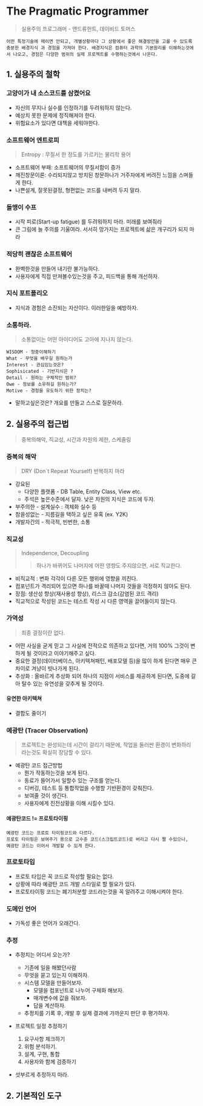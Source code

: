 # The Pragmatic Programmer
> 실용주의 프로그래머 - 앤드류헌트, 데이비드 토머스

    어떤 특정기술에 메이면 안되고, 개별상황마다 그 상황에서 좋은 해결방안을 고를 수 있도록 충분한 배경지식 과 경험을 가져야 한다. 배경지식은 컴퓨터 과학의 기본원리를 이해하는것에서 나오고, 경험은 다양한 범위의 실제 프로젝트를 수행하는것에서 나온다.

## 1. 실용주의 철학

### 고양이가 내 소스코드를 삼켰어요
- 자신의 무지나 실수를 인정하기를 두려워하지 않는다.
- 예상치 못한 문제에 정직해져야 한다.
- 위험요소가 있다면 대책을 세워야한다.
### 소프트웨어 엔트로피
> Entropy : 무질서 한 정도를 가르키는 물리학 용어
- 소프트웨어 부패: 소프트웨어의 무질서함이 증가
- 깨진창문이론: 수리되지않고 방치된 창문하나가 거주자에게 버려진 느낌을 스며들게 한다.
- 나쁜설계, 잘못된결정, 형편없는 코드를 내버려 두지 말라.
### 돌맹이 수프
- 시작 피로(Start-up fatigue) 를 두려워하지 마라. 미래를 보여줘라 
- 큰 그림에 늘 주의를 기울여라. 서서히 망가지는 프로젝트에 삶은 개구리가 되지 마라
### 적당히 괜찮은 소프트웨어
- 완벽한것을 만들어 내기란 불가능하다.
- 사용자에게 직접 만져볼수있는것을 주고, 피드백을 통해 개선하자.
### 지식 포트폴리오
- 지식과 경험은 소진되는 자산이다. 이러한일을 예방하자. 
### 소통하라.
> 소통없이는 어떤 아이디어도 고아에 지나지 않는다.

    WISDOM - 청중이해하기
    What - 무엇을 배우길 원하는가
    Interest - 관심있는것은?
    Sophisicated - 기반지식은 ? 
    Detail - 원하는 구체적인 범위?
    Owe - 정보를 소유하길 원하는가?
    Motive - 경청을 유도하기 위한 장치는?
- 말하고싶은것은? 개요를 만들고 스스로 질문하라.

## 2. 실용주의 접근법
> 중복의해악, 직교성, 시간과 자원의 제한, 스케줄링
### 중복의 해악
> DRY (Don`t Repeat Yourself) 반복하지 마라
- 강요된
    - 다양한 플랫폼 - DB Table, Entity Class, View etc. 
    - 주석은 높은수준에서 달자. 낮은 차원의 지식은 코드에 두자.
- 부주의한 - 설계실수 : 객체화 실수 등
- 참을성없는 - 지름길을 택하고 싶은 유혹 (ex. Y2K)
- 개발자간의 - 적극적, 빈번한, 소통

### 직교성
> Independence, Decoupling
>> 하나가 바뀌어도 나머지에 어떤 영향도 주지않으면, 서로 직교한다.

- 비직교적 : 변화 각각이 다른 모든 행위에 영향을 끼친다.
- 컴포넌트가 격리되어 있으면 하나를 바꿀때 나머지 것들을 걱정하지 않아도 된다.
- 장점: 생산성 향상(재사용성 향상), 리스크 감소(감염된 코드 격리)
- 직교적으로 작성된 코드는 테스트 작성 시 다른 영역을 끌어들이지 않는다.


### 가역성
> 최종 결정이란 없다.
- 어떤 사실을 굳게 믿고 그 사실에 전적으로 의존하고 있다면, 거의 100% 그것이 변하게 될 것이라고 이야기해주고 싶다.
- 중요한 결정(데이터베이스, 아키텍쳐패턴, 배포모델 등)을 많이 하게 된다면 매우 큰 차이로 겨냥이 빗나가게 된다.
- 추상화 : 올바르게 추상화 되어 하나의 지점이 서비스를 제공하게 된다면, 도중에 갈아 탈수 있는 유연성을 갖추게 될 것이다.
#### 유연한 아키텍쳐
- 결합도 줄이기
### 예광탄 (Tracer Observation)
> 프로젝트는 완성되는데 시간이 걸리기 때문에, 작업을 둘러싼 환경이 변화하리 라는것도 확실히 장담할 수 있다.

- 예광탄 코드 접근방법
    - 뭔가 작동하는것을 보게 된다.
    - 동료가 들어가서 일할수 있는 구조를 얻는다.
    - 디버깅, 테스트 등 통합작업을 수행할 기반환경이 갖춰진다.
    - 보여줄 것이 생긴다.
    - 사용자에게 진전상황을 이해 시킬수 있다.
#### 예광탄코드 != 프로토타이핑
    예광탄 코드는 프로토 타이핑코드와 다르다.
    프로토 타이핑은 보여주기 용으로 고수준 코드(스크립트코드)로 버리고 다시 짤 수있으나,
    예광탄 코드는 이어서 개발할 수 있게 한다.
### 프로토타입
- 프로토 타입은 꼭 코드로 작성할 필요는 없다. 
- 상황에 따라 예광탄 코드 개발 스타일로 할 필요가 있다.
- 프로토타이핑 코드는 폐기처분할 코드라는것을 꼭 알려주고 이해시켜야 한다.
### 도메인 언어
- 가독성 좋은 언어가 오래간다.
### 추정
- 추정치는 어디서 오는가?
    - 기존에 일을 해봤던사람
    - 무엇을 묻고 있는지 이해하자.
    - 시스템 모델을 만들어보자.
        - 모델을 컴포넌트로 나누어 구체화 해보자.
        - 매개변수에 값을 줘보자.
        - 답을 계산하자.
    - 추정치를 기록 후, 개발 후 실제 결과에 가까운지 판단 후 평가하자.

- 프로젝트 일정 추정하기
    1. 요구사항 체크하기
    2. 위험 분석하기.
    3. 설계, 구현, 통합
    4. 사용자와 함께 검증하기
- 섯부르게 추정하지 마라. 

## 2. 기본적인 도구 